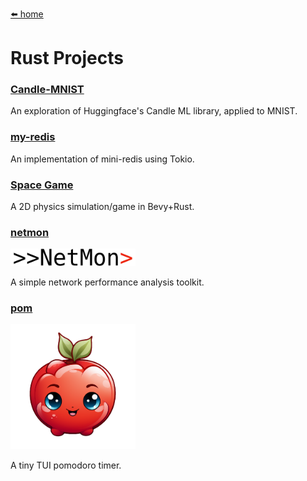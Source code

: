 [⬅️ home](../README.md)

# Rust Projects

### [Candle-MNIST](https://github.com/mgbvox/candle-mnist.git)
An exploration of Huggingface's Candle ML library, applied to MNIST.

### [my-redis](https://github.com/mgbvox/my-redis.git)
An implementation of mini-redis using Tokio. 

### [Space Game](https://github.com/mgbvox/space_game.git)
A 2D physics simulation/game in Bevy+Rust.

### [netmon](https://github.com/mgbvox/netmon)
<img src="https://github.com/mgbvox/netmon/raw/main/netmon_logo.png" width="200" alt="netmon logo"/>

A simple network performance analysis toolkit.

### [pom](https://github.com/mgbvox/pom)

<img src="https://github.com/mgbvox/pom/raw/main/assets/pom_clear.png" width="200" alt="pom logo"/>

A tiny TUI pomodoro timer.

